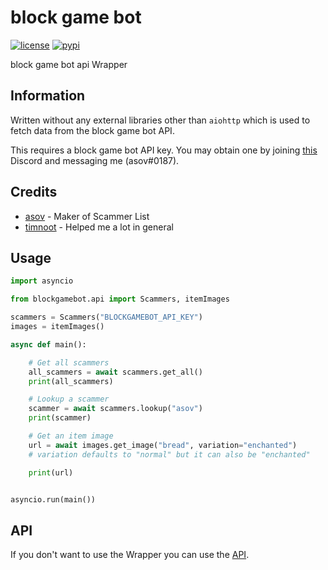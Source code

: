 # block game bot

[![license](https://img.shields.io/badge/license-MIT-green?style=for-the-badge)](LICENSE)
[![pypi](https://img.shields.io/pypi/v/lilyweight?style=for-the-badge)](https://pypi.org/project/lilyweight/)

block game bot api Wrapper

## Information

Written without any external libraries other than `aiohttp` which is used to fetch data from the block game bot API.

This requires a block game bot API key. You may obtain one by joining [this](https://discord.gg/fruffy) Discord and messaging me (asov#0187).

## Credits
- [asov](https://github.com/noemtdev/) - Maker of Scammer List
- [timnoot](https://github.com/timnoot) - Helped me a lot in general


## Usage

```py
import asyncio

from blockgamebot.api import Scammers, itemImages

scammers = Scammers("BLOCKGAMEBOT_API_KEY")
images = itemImages()

async def main():

    # Get all scammers
    all_scammers = await scammers.get_all()
    print(all_scammers)

    # Lookup a scammer
    scammer = await scammers.lookup("asov")
    print(scammer)

    # Get an item image
    url = await images.get_image("bread", variation="enchanted") 
    # variation defaults to "normal" but it can also be "enchanted"

    print(url)


asyncio.run(main())
```

## API
If you don't want to use the Wrapper you can use the [API](https://api.nom-nom.link/).
